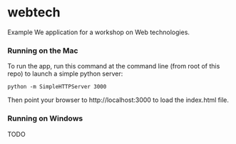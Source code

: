 webtech
=======

Example We application for a workshop on Web technologies.

### Running on the Mac

To run the app, run this command at the command line (from root of this repo) to 
launch a simple python server:

```
python -m SimpleHTTPServer 3000
```

Then point your browser to http://localhost:3000 to load the index.html file.

### Running on Windows

TODO

